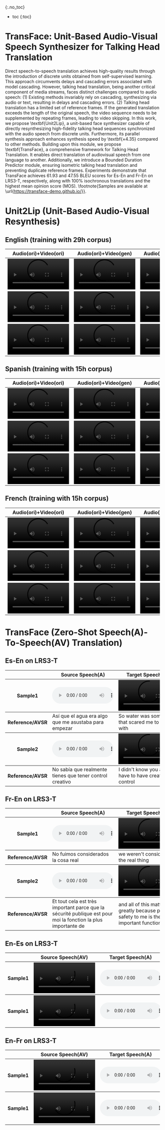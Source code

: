{:.no_toc}
* toc
{:toc}

# TransFace: Unit-Based Audio-Visual Speech Synthesizer for Talking Head Translation
Direct speech-to-speech translation achieves high-quality results through the introduction of discrete units obtained from self-supervised learning. This approach circumvents delays and cascading errors associated with model cascading. However, talking head translation, being another critical component of media streams, faces distinct challenges compared to audio speech: (1) Existing methods invariably rely on cascading, synthesizing via audio or text, resulting in delays and cascading errors. (2) Talking head translation has a limited set of reference frames. If the generated translation exceeds the length of the original speech, the video sequence needs to be supplemented by repeating frames, leading to video skipping.
In this work, we propose \textbf{Unit2Lip}, a unit-based face synthesizer capable of directly resynthesizing high-fidelity talking head sequences synchronized with the audio speech from discrete units. Furthermore, its parallel synthesis approach enhances synthesis speed by \textbf{$\times$4.35} compared to other methods.
Building upon this module, we propose \textbf{TransFace}, a comprehensive framework for Talking Head Translation. It enables direct translation of audiovisual speech from one language to another. Additionally, we introduce a Bounded Duration Predictor module, ensuring isometric talking head translation and preventing duplicate reference frames.
Experiments demonstrate that TransFace achieves 61.93 and 47.55 BLEU scores for Es-En and Fr-En on LRS3-T, respectively, along with 100\% isochronous translations and the highest mean opinion score (MOS). \footnote{Samples are available at \url{https://transface-demo.github.io/}}.

# Unit2Lip (Unit-Based Audio-Visual Resynthesis)

## English (training with 29h corpus)
 
<table>
    <thead>
        <tr>
            <th style="text-align: center">Audio(ori)+Video(ori)</th>
            <th style="text-align: center">Audio(ori)+Video(gen)</th>
            <th style="text-align: center">Audio(gen)+Video(ori)</th>
            <th style="text-align: center">Audio(gen)+Video(gen)</th>
        </tr>
    </thead>
    <tbody>
        <tr>
            <td style="text-align: center"><video controls style="width: 200px;"><source src="case/unit2lip/en/0_Ao_Vo.mp4"></video></td>
            <td style="text-align: center"><video controls style="width: 200px;"><source src="case/unit2lip/en/0_Ao_Vg.mp4"></video></td>
            <td style="text-align: center"><video controls style="width: 200px;"><source src="case/unit2lip/en/0_Ag_Vo.mp4"></video></td>
            <td style="text-align: center"><video controls style="width: 200px;"><source src="case/unit2lip/en/0_Ag_Vg.mp4"></video></td>
        </tr>
        <tr>
            <td style="text-align: center"><video controls style="width: 200px;"><source src="case/unit2lip/en/1_Ao_Vo.mp4"></video></td>
            <td style="text-align: center"><video controls style="width: 200px;"><source src="case/unit2lip/en/1_Ao_Vg.mp4"></video></td>
            <td style="text-align: center"><video controls style="width: 200px;"><source src="case/unit2lip/en/1_Ag_Vo.mp4"></video></td>
            <td style="text-align: center"><video controls style="width: 200px;"><source src="case/unit2lip/en/1_Ag_Vg.mp4"></video></td>
        </tr>
        <tr>
            <td style="text-align: center"><video controls style="width: 200px;"><source src="case/unit2lip/en/2_Ao_Vo.mp4"></video></td>
            <td style="text-align: center"><video controls style="width: 200px;"><source src="case/unit2lip/en/2_Ao_Vg.mp4"></video></td>
            <td style="text-align: center"><video controls style="width: 200px;"><source src="case/unit2lip/en/2_Ag_Vo.mp4"></video></td>
            <td style="text-align: center"><video controls style="width: 200px;"><source src="case/unit2lip/en/2_Ag_Vg.mp4"></video></td>
        </tr>
    </tbody>
</table>

## Spanish (training with 15h corpus)

<table>
    <thead>
        <tr>
            <th style="text-align: center">Audio(ori)+Video(ori)</th>
            <th style="text-align: center">Audio(ori)+Video(gen)</th>
            <th style="text-align: center">Audio(gen)+Video(ori)</th>
            <th style="text-align: center">Audio(gen)+Video(gen)</th>
        </tr>
    </thead>
    <tbody>
        <tr>
            <td style="text-align: center"><video controls style="width: 200px;"><source src="case/unit2lip/es/0_Ao_Vo.mp4"></video></td>
            <td style="text-align: center"><video controls style="width: 200px;"><source src="case/unit2lip/es/0_Ao_Vg.mp4"></video></td>
            <td style="text-align: center"><video controls style="width: 200px;"><source src="case/unit2lip/es/0_Ag_Vo.mp4"></video></td>
            <td style="text-align: center"><video controls style="width: 200px;"><source src="case/unit2lip/es/0_Ag_Vg.mp4"></video></td>
        </tr>
        <tr>
            <td style="text-align: center"><video controls style="width: 200px;"><source src="case/unit2lip/es/1_Ao_Vo.mp4"></video></td>
            <td style="text-align: center"><video controls style="width: 200px;"><source src="case/unit2lip/es/1_Ao_Vg.mp4"></video></td>
            <td style="text-align: center"><video controls style="width: 200px;"><source src="case/unit2lip/es/1_Ag_Vo.mp4"></video></td>
            <td style="text-align: center"><video controls style="width: 200px;"><source src="case/unit2lip/es/1_Ag_Vg.mp4"></video></td>
        </tr>
        <tr>
            <td style="text-align: center"><video controls style="width: 200px;"><source src="case/unit2lip/es/2_Ao_Vo.mp4"></video></td>
            <td style="text-align: center"><video controls style="width: 200px;"><source src="case/unit2lip/es/2_Ao_Vg.mp4"></video></td>
            <td style="text-align: center"><video controls style="width: 200px;"><source src="case/unit2lip/es/2_Ag_Vo.mp4"></video></td>
            <td style="text-align: center"><video controls style="width: 200px;"><source src="case/unit2lip/es/2_Ag_Vg.mp4"></video></td>
        </tr>
    </tbody>
</table>

## French (training with 15h corpus)

<table>
    <thead>
        <tr>
            <th style="text-align: center">Audio(ori)+Video(ori)</th>
            <th style="text-align: center">Audio(ori)+Video(gen)</th>
            <th style="text-align: center">Audio(gen)+Video(ori)</th>
            <th style="text-align: center">Audio(gen)+Video(gen)</th>
        </tr>
    </thead>
    <tbody>
        <tr>
            <td style="text-align: center"><video controls style="width: 200px;"><source src="case/unit2lip/fr/0_Ao_Vo.mp4"></video></td>
            <td style="text-align: center"><video controls style="width: 200px;"><source src="case/unit2lip/fr/0_Ao_Vg.mp4"></video></td>
            <td style="text-align: center"><video controls style="width: 200px;"><source src="case/unit2lip/fr/0_Ag_Vo.mp4"></video></td>
            <td style="text-align: center"><video controls style="width: 200px;"><source src="case/unit2lip/fr/0_Ag_Vg.mp4"></video></td>
        </tr>
        <tr>
            <td style="text-align: center"><video controls style="width: 200px;"><source src="case/unit2lip/fr/1_Ao_Vo.mp4"></video></td>
            <td style="text-align: center"><video controls style="width: 200px;"><source src="case/unit2lip/fr/1_Ao_Vg.mp4"></video></td>
            <td style="text-align: center"><video controls style="width: 200px;"><source src="case/unit2lip/fr/1_Ag_Vo.mp4"></video></td>
            <td style="text-align: center"><video controls style="width: 200px;"><source src="case/unit2lip/fr/1_Ag_Vg.mp4"></video></td>
        </tr>
        <tr>
            <td style="text-align: center"><video controls style="width: 200px;"><source src="case/unit2lip/fr/2_Ao_Vo.mp4"></video></td>
            <td style="text-align: center"><video controls style="width: 200px;"><source src="case/unit2lip/fr/2_Ao_Vg.mp4"></video></td>
            <td style="text-align: center"><video controls style="width: 200px;"><source src="case/unit2lip/fr/2_Ag_Vo.mp4"></video></td>
            <td style="text-align: center"><video controls style="width: 200px;"><source src="case/unit2lip/fr/2_Ag_Vg.mp4"></video></td>
        </tr>
    </tbody>
</table>

# TransFace (Zero-Shot Speech(A)-To-Speech(AV) Translation)

## Es-En on LRS3-T

<table>
    <thead>
        <tr>
            <th style="text-align: center"></th>
            <th style="text-align: center">Source Speech(A)</th>
            <th style="text-align: center">Target Speech(AV)</th>
            <th style="text-align: center">AVSR+NMT+TTS+Wav2Lip</th>
            <th style="text-align: center">ST+TTS+Wav2Lip</th>
            <th style="text-align: center">S2ST+Wav2Lip</th>
            <th style="text-align: center">TransFace</th>
            <th style="text-align: center">TransFace+bounded</th>
        </tr>
    </thead>
    <tbody>
        <tr>
            <th style="text-align: center">Sample1</th>
            <td style="text-align: center"><audio controls style="width: 200px;"><source src="case/S2ST/es-en/demo1/source.wav"></audio></td>
            <td style="text-align: center"><video controls style="width: 200px;"><source src="case/S2ST/es-en/demo1/target.mp4"></video></td>
            <td style="text-align: center"><video controls style="width: 200px;"><source src="case/S2ST/es-en/demo1/NMT.mp4"></video></td>
            <td style="text-align: center"><video controls style="width: 200px;"><source src="case/S2ST/es-en/demo1/ST.mp4"></video></td>
            <td style="text-align: center"><video controls style="width: 200px;"><source src="case/S2ST/es-en/demo1/S2ST_wav2lip.mp4"></video></td>
            <td style="text-align: center"><video controls style="width: 200px;"><source src="case/S2ST/es-en/demo1/full.mp4"></video></td>
            <td style="text-align: center"><video controls style="width: 200px;"><source src="case/S2ST/es-en/demo1/full_bounded.mp4"></video></td>
        </tr>
    </tbody>
    <tbody>
        <tr>
            <th style="text-align: center">Reference/AVSR</th>
            <td>Así que el agua era algo que me asustaba para empezar</td>
            <td>So water was something that scared me to begin with</td>
            <td>So water was something that scared me in the beginning</td>
            <td>So water was something that scared me to begin</td>
            <td>so the water was something that was scaring me to start with</td>
            <td>so the water was something that was scaring me to start with</td>
            <td>so the water was something that was scaring me to start with</td>
        </tr>
    </tbody>
    <tbody>
        <tr>
            <th style="text-align: center">Sample2</th>
            <td style="text-align: center"><audio controls style="width: 200px;"><source src="case/S2ST/es-en/demo2/source.wav"></audio></td>
            <td style="text-align: center"><video controls style="width: 200px;"><source src="case/S2ST/es-en/demo2/target.mp4"></video></td>
            <td style="text-align: center"><video controls style="width: 200px;"><source src="case/S2ST/es-en/demo2/NMT.mp4"></video></td>
            <td style="text-align: center"><video controls style="width: 200px;"><source src="case/S2ST/es-en/demo2/ST.mp4"></video></td>
            <td style="text-align: center"><video controls style="width: 200px;"><source src="case/S2ST/es-en/demo2/S2ST_wav2lip.mp4"></video></td>
            <td style="text-align: center"><video controls style="width: 200px;"><source src="case/S2ST/es-en/demo2/full.mp4"></video></td>
            <td style="text-align: center"><video controls style="width: 200px;"><source src="case/S2ST/es-en/demo2/full_bounded.mp4"></video></td>
        </tr>
    </tbody>
    <tbody>
        <tr>
            <th style="text-align: center">Reference/AVSR</th>
            <td>No sabía que realmente tienes que tener control creativo</td>
            <td>I didn't know you actually have to have creative control</td>
            <td>I didn't know that you really have to have creative control</td>
            <td>I didn't know that you really have the creative control</td>
            <td>i didn't know that they had to have the creative control</td>
            <td>i didn't know that they had to have the creative control</td>
            <td>i didn't know that you really have to be creative control</td>
        </tr>
    </tbody>
</table>

## Fr-En on LRS3-T

<table>
    <thead>
        <tr>
            <th style="text-align: center"></th>
            <th style="text-align: center">Source Speech(A)</th>
            <th style="text-align: center">Target Speech(AV)</th>
            <th style="text-align: center">AVSR+NMT+TTS+Wav2Lip</th>
            <th style="text-align: center">ST+TTS+Wav2Lip</th>
            <th style="text-align: center">S2ST+Wav2Lip</th>
            <th style="text-align: center">TransFace</th>
            <th style="text-align: center">TransFace+bounded</th>
        </tr>
    </thead>
    <tbody>
        <tr>
            <th style="text-align: center">Sample1</th>
            <td style="text-align: center"><audio controls style="width: 200px;"><source src="case/S2ST/fr-en/demo1/source.wav"></audio></td>
            <td style="text-align: center"><video controls style="width: 200px;"><source src="case/S2ST/fr-en/demo1/target.mp4"></video></td>
            <td style="text-align: center"><video controls style="width: 200px;"><source src="case/S2ST/fr-en/demo1/NMT.mp4"></video></td>
            <td style="text-align: center"><video controls style="width: 200px;"><source src="case/S2ST/fr-en/demo1/ST.mp4"></video></td>
            <td style="text-align: center"><video controls style="width: 200px;"><source src="case/S2ST/fr-en/demo1/S2ST_wav2lip.mp4"></video></td>
            <td style="text-align: center"><video controls style="width: 200px;"><source src="case/S2ST/fr-en/demo1/full.mp4"></video></td>
            <td style="text-align: center"><video controls style="width: 200px;"><source src="case/S2ST/fr-en/demo1/full_bounded.mp4"></video></td>
        </tr>
    </tbody>
    <tbody>
        <tr>
            <th style="text-align: center">Reference/AVSR</th>
            <td>No fuimos considerados la cosa real</td>
            <td>we weren't considered the real thing</td>
            <td>We were not considered the real thing</td>
            <td>We were not considered the real ones</td>
            <td>we were not considered as the real thing</td>
            <td>we were not considered as the real thing</td>
            <td>we were not considered as the real thing</td>
        </tr>
    </tbody>
    <tbody>
        <tr>
            <th style="text-align: center">Sample2</th>
            <td style="text-align: center"><audio controls style="width: 200px;"><source src="case/S2ST/fr-en/demo2/source.wav"></audio></td>
            <td style="text-align: center"><video controls style="width: 200px;"><source src="case/S2ST/fr-en/demo2/target.mp4"></video></td>
            <td style="text-align: center"><video controls style="width: 200px;"><source src="case/S2ST/fr-en/demo2/NMT.mp4"></video></td>
            <td style="text-align: center"><video controls style="width: 200px;"><source src="case/S2ST/fr-en/demo2/ST.mp4"></video></td>
            <td style="text-align: center"><video controls style="width: 200px;"><source src="case/S2ST/fr-en/demo2/S2ST_wav2lip.mp4"></video></td>
            <td style="text-align: center"><video controls style="width: 200px;"><source src="case/S2ST/fr-en/demo2/full.mp4"></video></td>
            <td style="text-align: center"><video controls style="width: 200px;"><source src="case/S2ST/fr-en/demo2/full_bounded.mp4"></video></td>
        </tr>
    </tbody>
    <tbody>
        <tr>
            <th style="text-align: center">Reference/AVSR</th>
            <td>Et tout cela est très important parce que la sécurité publique est pour moi la fonction la plus importante de</td>
            <td>and all of this matters greatly because public safety to me is the most important function of</td>
            <td>all this is very important because public safety is for me the most important function of </td>
            <td>all this is very important because public safety is for me the most important function</td>
            <td>and all this is very important because the public safety is for me the most important function</td>
            <td>and all this is very important because the public safety is for me the most important function of</td>
            <td>and all this is very important because public safety for me is the most important function of</td>
        </tr>
    </tbody>
</table>


## En-Es on LRS3-T
<table>
    <thead>
        <tr>
            <th style="text-align: center"></th>
            <th style="text-align: center">Source Speech(AV)</th>
            <th style="text-align: center">Target Speech(A)</th>
            <th style="text-align: center">TransFace</th>
            <th style="text-align: center">TransFace+bounded</th>
        </tr>
    </thead>
    <tbody>
        <tr>
            <th style="text-align: center">Sample1</th>
            <td style="text-align: center"><video controls style="width: 200px;"><source src="case/S2ST/en-es/demo1/source.mp4"></video></td>
            <td style="text-align: center"><audio controls style="width: 200px;"><source src="case/S2ST/en-es/demo1/target.wav"></audio></td>
            <td style="text-align: center"><video controls style="width: 200px;"><source src="case/S2ST/en-es/demo1/s2st.mp4"></video></td>
            <td style="text-align: center"><video controls style="width: 200px;"><source src="case/S2ST/en-es/demo1/s2st_bounded.mp4"></video></td>
        </tr>
    </tbody>
    <tbody>
        <tr>
            <th style="text-align: center">Sample1</th>
            <td style="text-align: center"><video controls style="width: 200px;"><source src="case/S2ST/en-es/demo2/source.mp4"></video></td>
            <td style="text-align: center"><audio controls style="width: 200px;"><source src="case/S2ST/en-es/demo2/target.wav"></audio></td>
            <td style="text-align: center"><video controls style="width: 200px;"><source src="case/S2ST/en-es/demo2/s2st.mp4"></video></td>
            <td style="text-align: center"><video controls style="width: 200px;"><source src="case/S2ST/en-es/demo2/s2st_bounded.mp4"></video></td>
        </tr>
    </tbody>
</table>



## En-Fr on LRS3-T
<table>
    <thead>
        <tr>
            <th style="text-align: center"></th>
            <th style="text-align: center">Source Speech(AV)</th>
            <th style="text-align: center">Target Speech(A)</th>
            <th style="text-align: center">TransFace</th>
            <th style="text-align: center">TransFace+bounded</th>
        </tr>
    </thead>
    <tbody>
        <tr>
            <th style="text-align: center">Sample1</th>
            <td style="text-align: center"><video controls style="width: 200px;"><source src="case/S2ST/en-fr/demo1/source.mp4"></video></td>
            <td style="text-align: center"><audio controls style="width: 200px;"><source src="case/S2ST/en-fr/demo1/target.wav"></audio></td>
            <td style="text-align: center"><video controls style="width: 200px;"><source src="case/S2ST/en-fr/demo1/s2st.mp4"></video></td>
            <td style="text-align: center"><video controls style="width: 200px;"><source src="case/S2ST/en-fr/demo1/s2st_bounded.mp4"></video></td>
        </tr>
    </tbody>
    <tbody>
        <tr>
            <th style="text-align: center">Sample1</th>
            <td style="text-align: center"><video controls style="width: 200px;"><source src="case/S2ST/en-fr/demo2/source.mp4"></video></td>
            <td style="text-align: center"><audio controls style="width: 200px;"><source src="case/S2ST/en-fr/demo2/target.wav"></audio></td>
            <td style="text-align: center"><video controls style="width: 200px;"><source src="case/S2ST/en-fr/demo2/s2st.mp4"></video></td>
            <td style="text-align: center"><video controls style="width: 200px;"><source src="case/S2ST/en-fr/demo2/s2st_bounded.mp4"></video></td>
        </tr>
    </tbody>
</table>